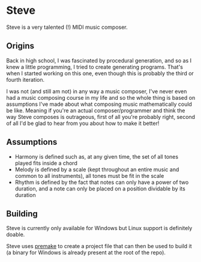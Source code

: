 # Steve

Steve is a very talented (!) MIDI music composer.

## Origins

Back in high school, I was fascinated by procedural generation, and so as I knew a little programming, I tried to create generating programs. That's when I started working on this one, even though this is probably the third or fourth iteration.

I was not (and still am not) in any way a music composer, I've never even had a music composing course in my life and so the whole thing is based on assumptions I've made about what composing music mathematically could be like. Meaning if you're an actual composer/programmer and think the way Steve composes is outrageous, first of all you're probably right, second of all I'd be glad to hear from you about how to make it better!

## Assumptions
- Harmony is defined such as, at any given time, the set of all tones played fits inside a chord
- Melody is defined by a scale (kept throughout an entire music and common to all instruments), all tones must be fit in the scale
- Rhythm is defined by the fact that notes can only have a power of two duration, and a note can only be placed on a position dividable by its duration

## Building

Steve is currently only available for Windows but Linux support is definitely doable.

Steve uses [premake](https://github.com/premake/premake-core/wiki/Using-Premake) to create a project file that can then be used to build it (a binary for Windows is already present at the root of the repo).
